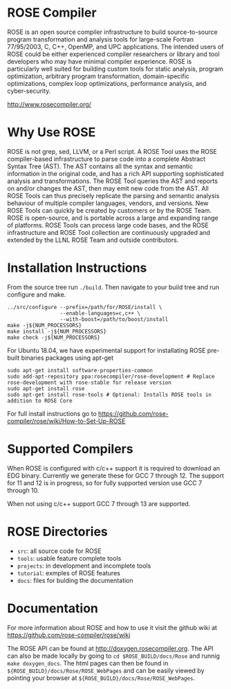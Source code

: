 # ROSE Compiler
	
ROSE is an open source compiler infrastructure to build source-to-source program transformation and analysis tools for large-scale Fortran 77/95/2003, C, C++, OpenMP, and UPC applications. The intended users of ROSE could be either experienced compiler researchers or library and tool developers who may have minimal compiler experience. ROSE is particularly well suited for building custom tools for static analysis, program optimization, arbitrary program transformation, domain-specific optimizations, complex loop optimizations, performance analysis, and cyber-security.

http://www.rosecompiler.org/

# Why Use ROSE

ROSE is not grep, sed, LLVM, or a Perl script. A ROSE Tool uses the ROSE compiler-based infrastructure to parse code into a complete Abstract Syntax Tree (AST). The AST contains all the syntax and semantic information in the original code, and has a rich API supporting sophisticated analysis and transformations. The ROSE Tool queries the AST and reports on and/or changes the AST, then may emit new code from the AST. All ROSE Tools can thus precisely replicate the parsing and semantic analysis behaviour of multiple compiler languages, vendors, and versions. New ROSE Tools can quickly be created by customers or by the ROSE Team. ROSE is open-source, and is portable across a large and expanding range of platforms. ROSE Tools can process large code bases, and the ROSE infrastructure and ROSE Tool collection are continuously upgraded and extended by the LLNL ROSE Team and outside contributors.

# Installation Instructions
From the source tree run `./build`. Then navigate to your build tree and run configure and make.
```
../src/configure --prefix=/path/for/ROSE/install \
                 --enable-languages=c,c++ \
                 --with-boost=/path/to/boost/install
make -j${NUM_PROCESSORS}
make install -j${NUM_PROCESSORS}
make check -j${NUM_PROCESSORS}
```

For Ubuntu 18.04, we have experimental support for installating ROSE pre-built binaries packages using apt-get
```
sudo apt-get install software-properties-common
sudo add-apt-repository ppa:rosecompiler/rose-development # Replace rose-development with rose-stable for release version
sudo apt-get install rose
sudo apt-get install rose-tools # Optional: Installs ROSE tools in addition to ROSE Core
```

For full install instructions go to https://github.com/rose-compiler/rose/wiki/How-to-Set-Up-ROSE

# Supported Compilers
When ROSE is configured with c/c++ support it is required to download an EDG binary. Currently we generate these for GCC 7 through 12. The support for 11 and 12 is in progress, so for fully supported version use GCC 7 through 10.

When not using c/c++ support GCC 7 through 13 are supported.

# ROSE Directories 
* `src`: all source code for ROSE
* `tools`: usable feature complete tools
* `projects`: in development and incomplete tools
* `tutorial`: exmples of ROSE features
* `docs`: files for bulding the documentation

# Documentation
For more information about ROSE and how to use it visit the github wiki at https://github.com/rose-compiler/rose/wiki

The ROSE API can be found at http://doxygen.rosecompiler.org. The API can also be made locally by going to `cd $ROSE_BUILD/docs/Rose` and runnig `make doxygen_docs`. The html pages can then be found in `${ROSE_BUILD}/docs/Rose/ROSE_WebPages` and can be easily viewed by pointing your browser at `${ROSE_BUILD}/docs/Rose/ROSE_WebPages`. 
